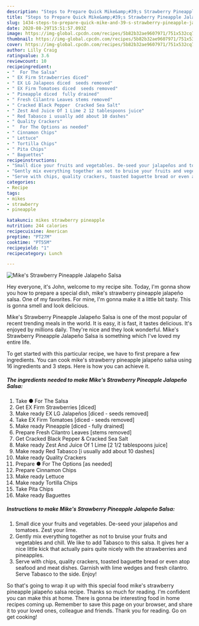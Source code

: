 ```yaml
---
description: "Steps to Prepare Quick Mike&amp;#39;s Strawberry Pineapple Jalapeño Salsa"
title: "Steps to Prepare Quick Mike&amp;#39;s Strawberry Pineapple Jalapeño Salsa"
slug: 1434-steps-to-prepare-quick-mike-and-39-s-strawberry-pineapple-jalapeno-salsa
date: 2020-08-29T15:51:57.093Z
image: https://img-global.cpcdn.com/recipes/5b82b32ae9607971/751x532cq70/mikes-strawberry-pineapple-jalapeno-salsa-recipe-main-photo.jpg
thumbnail: https://img-global.cpcdn.com/recipes/5b82b32ae9607971/751x532cq70/mikes-strawberry-pineapple-jalapeno-salsa-recipe-main-photo.jpg
cover: https://img-global.cpcdn.com/recipes/5b82b32ae9607971/751x532cq70/mikes-strawberry-pineapple-jalapeno-salsa-recipe-main-photo.jpg
author: Lilly Craig
ratingvalue: 3.6
reviewcount: 10
recipeingredient:
- "  For The Salsa"
- " EX Firm Strawberries diced"
- " EX LG Jalapeos diced  seeds removed"
- " EX Firm Tomatoes diced  seeds removed"
- " Pineapple diced  fully drained"
- " Fresh Cilantro Leaves stems removed"
- " Cracked Black Pepper  Cracked Sea Salt"
- " Zest And Juice Of 1 Lime 2 12 tablespoons juice"
- " Red Tabasco i usually add about 10 dashes"
- " Quality Crackers"
- "  For The Options as needed"
- " Cinnamon Chips"
- " Lettuce"
- " Tortilla Chips"
- " Pita Chips"
- " Baguettes"
recipeinstructions:
- "Small dice your fruits and vegetables. De-seed your jalapeños and tomatoes. Zest your lime."
- "Gently mix everything together as not to bruise your fruits and vegetables and chill. We like to add Tabasco to this salsa. It gives her a nice little kick that actually pairs quite nicely with the strawberries and pineapples."
- "Serve with chips, quality crackers, toasted baguette bread or even atop seafood and meat dishes. Garnish with lime wedges and fresh cilantro. Serve Tabasco to the side. Enjoy!"
categories:
- Recipe
tags:
- mikes
- strawberry
- pineapple

katakunci: mikes strawberry pineapple 
nutrition: 244 calories
recipecuisine: American
preptime: "PT27M"
cooktime: "PT55M"
recipeyield: "1"
recipecategory: Lunch

---
```



![Mike&#39;s Strawberry Pineapple Jalapeño Salsa](https://img-global.cpcdn.com/recipes/5b82b32ae9607971/751x532cq70/mikes-strawberry-pineapple-jalapeno-salsa-recipe-main-photo.jpg)

Hey everyone, it's John, welcome to my recipe site. Today, I'm gonna show you how to prepare a special dish, mike&#39;s strawberry pineapple jalapeño salsa. One of my favorites. For mine, I'm gonna make it a little bit tasty. This is gonna smell and look delicious.



Mike&#39;s Strawberry Pineapple Jalapeño Salsa is one of the most popular of recent trending meals in the world. It is easy, it is fast, it tastes delicious. It's enjoyed by millions daily. They're nice and they look wonderful. Mike&#39;s Strawberry Pineapple Jalapeño Salsa is something which I've loved my entire life.


To get started with this particular recipe, we have to first prepare a few ingredients. You can cook mike&#39;s strawberry pineapple jalapeño salsa using 16 ingredients and 3 steps. Here is how you can achieve it.

<!--inarticleads1-->

##### The ingredients needed to make Mike&#39;s Strawberry Pineapple Jalapeño Salsa:

1. Take  ● For The Salsa
1. Get  EX Firm Strawberries [diced]
1. Make ready  EX LG Jalapeños [diced - seeds removed]
1. Take  EX Firm Tomatoes [diced - seeds removed]
1. Make ready  Pineapple [diced - fully drained]
1. Prepare  Fresh Cilantro Leaves [stems removed]
1. Get  Cracked Black Pepper &amp; Cracked Sea Salt
1. Make ready  Zest And Juice Of 1 Lime [2 1/2 tablespoons juice]
1. Make ready  Red Tabasco [i usually add about 10 dashes]
1. Make ready  Quality Crackers
1. Prepare  ● For The Options [as needed]
1. Prepare  Cinnamon Chips
1. Make ready  Lettuce
1. Make ready  Tortilla Chips
1. Take  Pita Chips
1. Make ready  Baguettes




<!--inarticleads2-->

##### Instructions to make Mike&#39;s Strawberry Pineapple Jalapeño Salsa:

1. Small dice your fruits and vegetables. De-seed your jalapeños and tomatoes. Zest your lime.
1. Gently mix everything together as not to bruise your fruits and vegetables and chill. We like to add Tabasco to this salsa. It gives her a nice little kick that actually pairs quite nicely with the strawberries and pineapples.
1. Serve with chips, quality crackers, toasted baguette bread or even atop seafood and meat dishes. Garnish with lime wedges and fresh cilantro. Serve Tabasco to the side. Enjoy!




So that's going to wrap it up with this special food mike&#39;s strawberry pineapple jalapeño salsa recipe. Thanks so much for reading. I'm confident you can make this at home. There is gonna be interesting food in home recipes coming up. Remember to save this page on your browser, and share it to your loved ones, colleague and friends. Thank you for reading. Go on get cooking!
